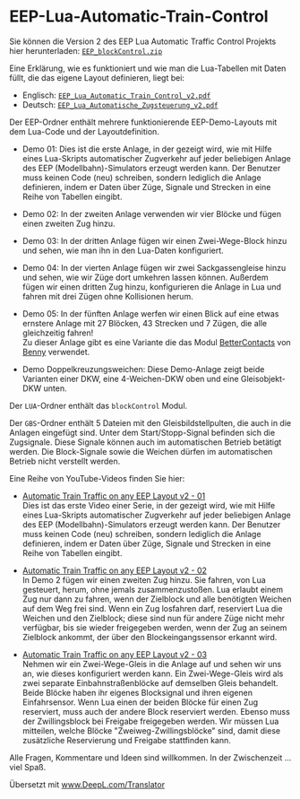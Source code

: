 # EEP-Lua-Automatic-Train-Control

Sie können die Version 2 des EEP Lua Automatic Traffic Control Projekts hier herunterladen:
[`EEP_blockControl.zip`](https://github.com/FrankBuchholz/EEP-LUA-Automatic-Train-Control/raw/main/blockControl_v2/EEP_blockControl.zip)

Eine Erklärung, wie es funktioniert und wie man die Lua-Tabellen mit Daten füllt, die das eigene Layout definieren, liegt bei:

- Englisch: [`EEP_Lua_Automatic_Train_Control_v2.pdf`](https://github.com/FrankBuchholz/EEP-LUA-Automatic-Train-Control/blob/main/blockControl_v2/EEP_LUA_Automatic_Train_Control_v2.pdf)
- Deutsch: [`EEP_Lua_Automatische_Zugsteuerung_v2.pdf`](https://github.com/FrankBuchholz/EEP-LUA-Automatic-Train-Control/blob/main/blockControl_v2/EEP_LUA_Automatische_Zugsteuerung_v2.pdf)

Der EEP-Ordner enthält mehrere funktionierende EEP-Demo-Layouts mit dem Lua-Code und der Layoutdefinition.

- Demo 01: Dies ist die erste Anlage, in der gezeigt wird, wie mit Hilfe eines Lua-Skripts automatischer Zugverkehr auf jeder beliebigen Anlage des EEP (Modellbahn)-Simulators erzeugt werden kann. Der Benutzer muss keinen Code (neu) schreiben, sondern lediglich die Anlage definieren, indem er Daten über Züge, Signale und Strecken in eine Reihe von Tabellen eingibt.

- Demo 02: In der zweiten Anlage verwenden wir vier Blöcke und fügen einen zweiten Zug hinzu.

- Demo 03: In der dritten Anlage fügen wir einen Zwei-Wege-Block hinzu und sehen, wie man ihn in den Lua-Daten konfiguriert.

- Demo 04: In der vierten Anlage fügen wir zwei Sackgassengleise hinzu und sehen, wie wir Züge dort umkehren lassen können. Außerdem fügen wir einen dritten Zug hinzu, konfigurieren die Anlage in Lua und fahren mit drei Zügen ohne Kollisionen herum.

- Demo 05: In der fünften Anlage werfen wir einen Blick auf eine etwas ernstere Anlage mit 27 Blöcken, 43 Strecken und 7 Zügen, die alle gleichzeitig fahren!  
Zu dieser Anlage gibt es eine Variante die das Modul [BetterContacts](https://emaps-eep.de/lua/bettercontacts) von [Benny](https://www.eepforum.de/user/37-benny-bh2/) verwendet.

- Demo Doppelkreuzungsweichen: Diese Demo-Anlage zeigt beide Varianten einer DKW, eine 4-Weichen-DKW oben und eine Gleisobjekt-DKW unten.

Der `LUA`-Ordner enthält das `blockControl` Modul.

Der `GBS`-Ordner enthält 5 Dateien mit den Gleisbildstellpulten, die auch in die Anlagen eingefügt sind.
Unter dem Start/Stopp-Signal befinden sich die Zugsignale. Diese Signale können auch im automatischen Betrieb betätigt werden.
Die Block-Signale sowie die Weichen dürfen im automatischen Betrieb nicht verstellt werden.

Eine Reihe von YouTube-Videos finden Sie hier:

- [Automatic Train Traffic on any EEP Layout v2 - 01](https://www.youtube.com/watch?v=6X1fmBAHgpY&ab_channel=Rudysmodelrailway)  
Dies ist das erste Video einer Serie, in der gezeigt wird, wie mit Hilfe eines Lua-Skripts automatischer Zugverkehr auf jeder beliebigen Anlage des EEP (Modellbahn)-Simulators erzeugt werden kann. Der Benutzer muss keinen Code (neu) schreiben, sondern lediglich die Anlage definieren, indem er Daten über Züge, Signale und Strecken in eine Reihe von Tabellen eingibt.

- [Automatic Train Traffic on any EEP Layout v2 - 02](https://www.youtube.com/watch?v=qEFNnP-s14c&ab_channel=Rudysmodelrailway)  
In Demo 2 fügen wir einen zweiten Zug hinzu. Sie fahren, von Lua gesteuert, herum, ohne jemals zusammenzustoßen. Lua erlaubt einem Zug nur dann zu fahren, wenn der Zielblock und alle benötigten Weichen auf dem Weg frei sind. Wenn ein Zug losfahren darf, reserviert Lua die Weichen und den Zielblock; diese sind nun für andere Züge nicht mehr verfügbar, bis sie wieder freigegeben werden, wenn der Zug an seinem Zielblock ankommt, der über den Blockeingangssensor erkannt wird.

- [Automatic Train Traffic on any EEP Layout v2 - 03](https://www.youtube.com/watch?v=YouDOfVNHgk&ab_channel=Rudysmodelrailway)  
Nehmen wir ein Zwei-Wege-Gleis in die Anlage auf und sehen wir uns an, wie dieses konfiguriert werden kann.
Ein Zwei-Wege-Gleis wird als zwei separate Einbahnstraßenblöcke auf demselben Gleis behandelt. Beide Blöcke haben ihr eigenes Blocksignal und ihren eigenen Einfahrsensor. Wenn Lua einen der beiden Blöcke für einen Zug reserviert, muss auch der andere Block reserviert werden. Ebenso muss der Zwillingsblock bei Freigabe freigegeben werden. Wir müssen Lua mitteilen, welche Blöcke "Zweiweg-Zwillingsblöcke" sind, damit diese zusätzliche Reservierung und Freigabe stattfinden kann.

Alle Fragen, Kommentare und Ideen sind willkommen. In der Zwischenzeit ... viel Spaß.

Übersetzt mit www.DeepL.com/Translator
